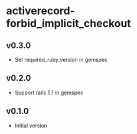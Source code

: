 # activerecord-forbid_implicit_checkout

## v0.3.0
- Set required_ruby_version in gemspec

## v0.2.0
- Support rails 5.1 in gemspec

## v0.1.0
- Initial version
